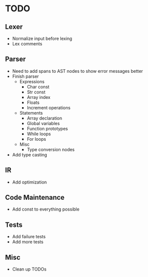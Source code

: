 # TODO

## Lexer
- Normalize input before lexing
- Lex comments

## Parser
- Need to add spans to AST nodes to show error messages better
- Finish parser
    - Expressions
        - Char const
        - Str const
        - Array index
        - Floats
        - Increment operations
    - Statements
        - Array declaration
        - Global variables
        - Function prototypes
        - While loops
        - For loops
    - Misc
        - Type conversion nodes
- Add type casting

## IR
- Add optimization

## Code Maintenance
- Add const to everything possible

## Tests
- Add failure tests
- Add more tests

## Misc
- Clean up TODOs